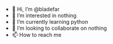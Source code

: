 - 👋 Hi, I’m @bladefar
- 👀 I’m interested in nothing
- 🌱 I’m currently learning python
- 💞️ I’m looking to collaborate on nothing
- 📫 How to reach me 

<!---
bladefar/bladefar is a ✨ special ✨ repository because its `README.md` (this file) appears on your GitHub profile.
You can click the Preview link to take a look at your changes.
--->
